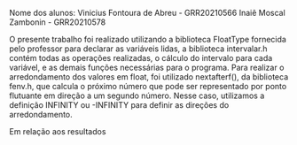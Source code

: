 Nome dos alunos:
Vinicius Fontoura de Abreu - GRR20210566
Inaiê Moscal Zambonin - GRR20210578

O presente trabalho foi realizado utilizando a biblioteca FloatType fornecida pelo professor para declarar as variáveis lidas, a biblioteca intervalar.h contém todas as operações realizadas, o cálculo do intervalo para cada variável, e as demais funções necessárias para o programa. Para realizar o arredondamento dos valores em float, foi utilizado nextafterf(), da biblioteca fenv.h, que calcula o próximo número que pode ser representado por ponto flutuante em direção a um segundo número. Nesse caso, utilizamos a definição INFINITY ou -INFINITY para definir as direções do arredondamento. 

Em relação aos resultados